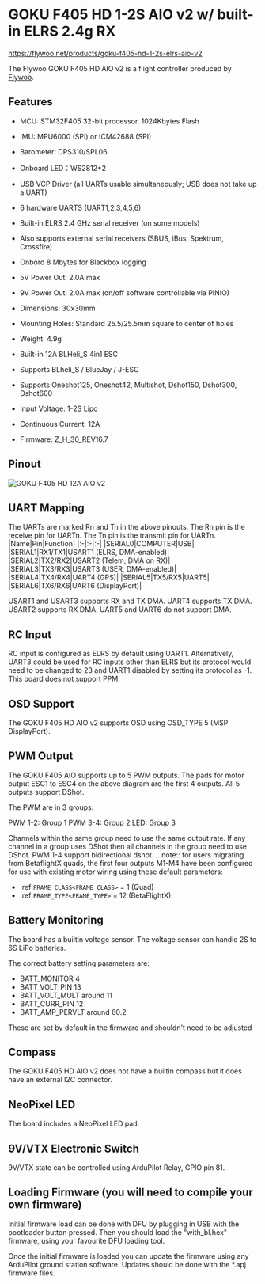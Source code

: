 # GOKU F405 HD 1-2S AIO v2 w/ built-in ELRS 2.4g RX

https://flywoo.net/products/goku-f405-hd-1-2s-elrs-aio-v2

The Flywoo GOKU F405 HD AIO v2 is a flight controller produced by [Flywoo](https://flywoo.net/).

## Features

- MCU: STM32F405 32-bit processor. 1024Kbytes Flash
- IMU: MPU6000 (SPI) or ICM42688 (SPI)
- Barometer: DPS310/SPL06
- Onboard LED：WS2812*2
- USB VCP Driver (all UARTs usable simultaneously; USB does not take up a UART)
- 6 hardware UARTS (UART1,2,3,4,5,6)
- Built-in ELRS 2.4 GHz serial receiver (on some models)
- Also supports external serial receivers (SBUS, iBus, Spektrum, Crossfire)
- Onbord 8 Mbytes for Blackbox logging
- 5V Power Out: 2.0A max
- 9V Power Out: 2.0A max (on/off software controllable via PINIO)
- Dimensions: 30x30mm
- Mounting Holes: Standard 25.5/25.5mm square to center of holes 
- Weight: 4.9g

- Built-in 12A BLHeli_S 4in1 ESC
- Supports BLheli_S / BlueJay / J-ESC
- Supports Oneshot125, Oneshot42, Multishot, Dshot150, Dshot300, Dshot600
- Input Voltage: 1-2S Lipo
- Continuous Current: 12A
- Firmware: Z_H_30_REV16.7

## Pinout

![GOKU F405 HD 12A AIO v2](GokuF405HD_AIOv2_Pinout.png "GOKU F405 HD 12A AIO v2")

## UART Mapping

The UARTs are marked Rn and Tn in the above pinouts. The Rn pin is the
receive pin for UARTn. The Tn pin is the transmit pin for UARTn.
|Name|Pin|Function|
|:-|:-|:-|
|SERIAL0|COMPUTER|USB|
|SERIAL1|RX1/TX1|USART1 (ELRS, DMA-enabled)|
|SERIAL2|TX2/RX2|USART2 (Telem, DMA on RX)|
|SERIAL3|TX3/RX3|USART3 (USER, DMA-enabled)|
|SERIAL4|TX4/RX4|UART4 (GPS)|
|SERIAL5|TX5/RX5|UART5|
|SERIAL6|TX6/RX6|UART6 (DisplayPort)|

USART1 and USART3 supports RX and TX DMA. UART4 supports TX DMA. USART2 supports RX DMA. UART5 and UART6 do not support DMA.

## RC Input
 
RC input is configured  as ELRS by default using UART1. Alternatively, UART3 could be used for RC inputs other than ELRS but its protocol would need to be changed to 23 and UART1 disabled by setting its protocol as -1. This board does not support PPM.
  
## OSD Support

The GOKU F405 HD AIO v2 supports OSD using OSD_TYPE 5 (MSP DisplayPort).

## PWM Output

The GOKU F405 AIO supports up to 5 PWM outputs. The pads for motor output ESC1 to ESC4 on the above diagram are the first 4 outputs. All 5 outputs support DShot.

The PWM are in 3 groups:

PWM 1-2: Group 1
PWM 3-4: Group 2
LED: Group 3

Channels within the same group need to use the same output rate. If
any channel in a group uses DShot then all channels in the group need
to use DShot. PWM 1-4 support bidirectional dshot.
.. note:: for users migrating from BetaflightX quads, the first four outputs M1-M4 have been configured for use with existing motor wiring using these default parameters:

- :ref:`FRAME_CLASS<FRAME_CLASS>` = 1 (Quad)
- :ref:`FRAME_TYPE<FRAME_TYPE>` = 12 (BetaFlightX) 
## Battery Monitoring

The board has a builtin voltage sensor. The voltage sensor can handle 2S to 6S
LiPo batteries.

The correct battery setting parameters are:

 - BATT_MONITOR 4
 - BATT_VOLT_PIN 13
 - BATT_VOLT_MULT around 11
 - BATT_CURR_PIN 12
 - BATT_AMP_PERVLT around 60.2

These are set by default in the firmware and shouldn't need to be adjusted

## Compass

The GOKU F405 HD AIO v2 does not have a builtin compass but it does have an external I2C connector.

## NeoPixel LED

The board includes a NeoPixel LED pad.

## 9V/VTX Electronic Switch

9V/VTX state can be controlled using ArduPilot Relay, GPIO pin 81.

## Loading Firmware (you will need to compile your own firmware)

Initial firmware load can be done with DFU by plugging in USB with the
bootloader button pressed. Then you should load the "with_bl.hex"
firmware, using your favourite DFU loading tool.

Once the initial firmware is loaded you can update the firmware using
any ArduPilot ground station software. Updates should be done with the
*.apj firmware files.
